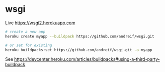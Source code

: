 # wsgi

Live https://wsgi2.herokuapp.com

```sh
# create a new app
heroku create myapp --buildpack https://github.com/andreif/wsgi.git

# or set for existing
heroku buildpacks:set https://github.com/andreif/wsgi.git -a myapp
```
See https://devcenter.heroku.com/articles/buildpacks#using-a-third-party-buildpack
